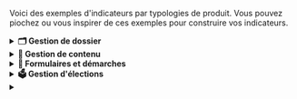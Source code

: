 Voici des exemples d'indicateurs par typologies de produit. 
Vous pouvez piochez ou vous inspirer de ces exemples pour construire vos indicateurs. 

<details>
<summary><strong>🗂️ Gestion de dossier</strong></summary>

Application permettant de gérer et suivre l'évolution des dossiers utilisateurs ou administratifs, incluant le stockage des documents, le suivi des actions et des statuts, et le transfert de données. 

**🎯Indicateurs de succès**
* Sat utilisateur ("je donne mon avis")
* % d'utilisateurs actifs vs nb total inscrits et attendus ==> "actif" à définir selon sujet (ex: mensuel, hebdo...)
* Taux de traitement des dossiers ==> % des dossiers traités vs dossiers ouverts sur une période données
  * Ex: 85 % des dossiers ouverts sont clôturés dans un délai de 30 jours

**👊 Indicateurs d'impact**
* Réduction des délais de traitement /validation des dossiers après la mise en place de l'app
  * Ex:  Diminution de 20 % des délais de validation des dossiers

</details>

<details>
<summary><strong>📝 Gestion de contenu</strong></summary>

Application permettant de créer, gérer, publier et organiser du contenu numérique, souvent utilisé pour les sites web, intranets et autres plateformes numériques.

**🎯Indicateurs de succès**
* Sat utilisateur ("je donne mon avis")
* Nb de visiteurs uniques/mois
* Durée moyenne de session par visiteur
* Taux de  rebond
* Taux de conversion ==> % d'utilisateurs qui réalisent une action suite à la consommation de contenus.
  * Ex: postuler à une offre d'emploi consultée sur 1J1S

**👊 Indicateurs d'impact**
* Déclaratif (enquêtes de sat...) ==> demander en quoi les contenus proposés ont aidé à la compréhension du sujet ou d'aider à atteindre leur objectif initial (ex: décrocher un emploi)

</details>

<details>
<summary><strong>📑 Formulaires et démarches</strong></summary>

Application facilitant la création, la gestion et le traitement de formulaires électroniques pour diverses démarches administratives ou processus internes, incluant la soumission et le suivi des demandes.

**🎯Indicateurs de succès**
* Sat utilisateur ("je donne mon avis")
* Si app non obligatoire, % d'utilisateurs actifs vs nb total  enregistrés==> "actif" à définir selon sujet (ex: mensuel, hebdo..)
* Temps moyen de traitement par formulaire entre la soumission et validation ou résolution
* Taux de traitement des formulaires soumis ==> % des formulaires soumis qui sont entièrement traités (validés, rejetés ou archivés) dans un délai donné
Pourcentage de formulaires soumis sans erreurs ou informations manquantes lors de la 1ere soumission 

**👊 Indicateurs d'impact**
* Economies réalisées grâce à la dématérialisation/automatisation des démarches 
</details>

<details>
<summary><strong>🗳️ Gestion d'élections</strong></summary>

Application dédiée à la gestion des processus électoraux, incluant l'inscription des électeurs, la gestion des candidatures, la collecte des votes et la publication des résultats.

🎯Indicateurs de succès
* Sat utilisateur ("je donne mon avis")
* Taux d'usage de l'app pour la saisie des PV
* Taux d'usage de l'app pour la transmission des PV
* Taux de conformité des PV (% des PV collectés sans erreur
* Taux de collecte et de consolidation des PV dans les délais

**👊 Indicateurs d'impact**
* Economies réalisées grâce à la dématérialisation (sur les coûts de conformité, coûts papier...)

</details>

<details>
<summary><strong📊 Tableau de bords</strong></summary>

Application fournissant une interface visuelle pour visualiser et analyser des données clés et des indicateurs de performance à travers des graphiques, des rapports et des statistiques en temps réel.

**🎯Indicateurs de succès**
* Sat utilisateur ("je donne mon avis")
* % d'utilisateurs actifs vs nb total  enregistrés==> "actif" à définir selon sujet (ex: mensuel, hebdo..)
* Si personnalisation possible, % d'utilisateurs qui personnalisent leur tableaux de bord (ex: widgets, filtres...) mais plus à terme

**👊 Indicateurs d'impact**
* ==> Déclaratif (enquêtes de sat...) ou tracking (ex: export...)
* Proportion des tableaux de bord utilisés activement par les demandeurs (ex: réunions, ateliers, reportings...) 
* Nb d'insights, actions ou décisions directement prises à partir des tableaux de bord
* l'app répond aux besoins des métiers
</details>















